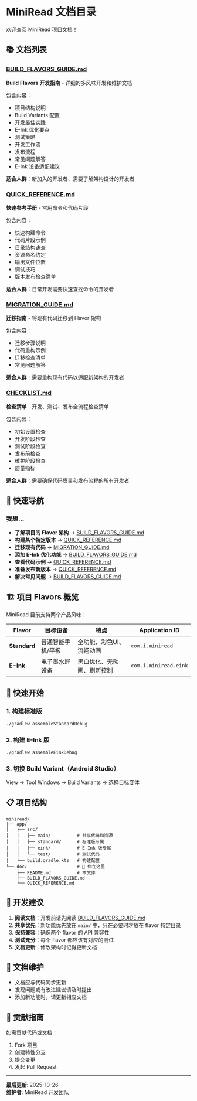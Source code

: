 # MiniRead 文档目录

欢迎查阅 MiniRead 项目文档！

## 📚 文档列表

### [BUILD_FLAVORS_GUIDE.md](./BUILD_FLAVORS_GUIDE.md)
**Build Flavors 开发指南** - 详细的多风味开发和维护文档

包含内容：
- 项目结构说明
- Build Variants 配置
- 开发最佳实践
- E-Ink 优化要点
- 测试策略
- 开发工作流
- 发布流程
- 常见问题解答
- E-Ink 设备适配建议

**适合人群**：新加入的开发者、需要了解架构设计的开发者

### [QUICK_REFERENCE.md](./QUICK_REFERENCE.md)
**快速参考手册** - 常用命令和代码片段

包含内容：
- 快速构建命令
- 代码片段示例
- 目录结构速查
- 资源命名约定
- 输出文件位置
- 调试技巧
- 版本发布检查清单

**适合人群**：日常开发需要快速查找命令的开发者

### [MIGRATION_GUIDE.md](./MIGRATION_GUIDE.md)
**迁移指南** - 将现有代码迁移到 Flavor 架构

包含内容：
- 迁移步骤说明
- 代码重构示例
- 迁移检查清单
- 常见问题解答

**适合人群**：需要重构现有代码以适配新架构的开发者

### [CHECKLIST.md](./CHECKLIST.md)
**检查清单** - 开发、测试、发布全流程检查清单

包含内容：
- 初始设置检查
- 开发阶段检查
- 测试阶段检查
- 发布前检查
- 维护阶段检查
- 质量指标

**适合人群**：需要确保代码质量和发布流程的所有开发者

## 🎯 快速导航

### 我想...

- **了解项目的 Flavor 架构** → [BUILD_FLAVORS_GUIDE.md](./BUILD_FLAVORS_GUIDE.md#概述)
- **构建某个特定版本** → [QUICK_REFERENCE.md](./QUICK_REFERENCE.md#快速命令)
- **迁移现有代码** → [MIGRATION_GUIDE.md](./MIGRATION_GUIDE.md)
- **添加 E-Ink 优化功能** → [BUILD_FLAVORS_GUIDE.md](./BUILD_FLAVORS_GUIDE.md#4-e-ink-版本优化要点)
- **查看代码示例** → [QUICK_REFERENCE.md](./QUICK_REFERENCE.md#代码片段)
- **准备发布新版本** → [QUICK_REFERENCE.md](./QUICK_REFERENCE.md#版本发布检查清单)
- **解决常见问题** → [BUILD_FLAVORS_GUIDE.md](./BUILD_FLAVORS_GUIDE.md#常见问题)

## 🏗️ 项目 Flavors 概览

MiniRead 目前支持两个产品风味：

| Flavor | 目标设备 | 特点 | Application ID |
|--------|---------|------|----------------|
| **Standard** | 普通智能手机/平板 | 全功能、彩色UI、流畅动画 | `com.i.miniread` |
| **E-Ink** | 电子墨水屏设备 | 黑白优化、无动画、刷新控制 | `com.i.miniread.eink` |

## 🚀 快速开始

### 1. 构建标准版
```bash
./gradlew assembleStandardDebug
```

### 2. 构建 E-Ink 版
```bash
./gradlew assembleEinkDebug
```

### 3. 切换 Build Variant（Android Studio）
View → Tool Windows → Build Variants → 选择目标变体

## 📋 项目结构

```
miniread/
├── app/
│   ├── src/
│   │   ├── main/          # 共享代码和资源
│   │   ├── standard/      # 标准版专属
│   │   ├── eink/          # E-Ink 版专属
│   │   └── test/          # 测试代码
│   └── build.gradle.kts   # 构建配置
└── doc/                   # 📍 你在这里
    ├── README.md          # 本文件
    ├── BUILD_FLAVORS_GUIDE.md
    └── QUICK_REFERENCE.md
```

## 🔧 开发建议

1. **阅读文档**：开发前请先阅读 [BUILD_FLAVORS_GUIDE.md](./BUILD_FLAVORS_GUIDE.md)
2. **共享优先**：新功能优先放在 `main/` 中，只在必要时才放在 flavor 特定目录
3. **保持兼容**：确保两个 flavor 的 API 兼容性
4. **测试充分**：每个 flavor 都应该有对应的测试
5. **文档更新**：修改架构时记得更新文档

## 📝 文档维护

- 文档应与代码同步更新
- 发现问题或有改进建议请及时提出
- 添加新功能时，请更新相应文档

## 🤝 贡献指南

如需贡献代码或文档：
1. Fork 项目
2. 创建特性分支
3. 提交变更
4. 发起 Pull Request

---

**最后更新**: 2025-10-26  
**维护者**: MiniRead 开发团队

